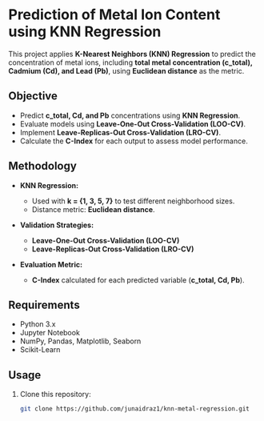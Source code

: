 # Prediction of Metal Ion Content using KNN Regression

This project applies **K-Nearest Neighbors (KNN) Regression** to predict the concentration of metal ions, including **total metal concentration (c_total), Cadmium (Cd), and Lead (Pb)**, using **Euclidean distance** as the metric.

## Objective

- Predict **c_total, Cd, and Pb** concentrations using **KNN Regression**.
- Evaluate models using **Leave-One-Out Cross-Validation (LOO-CV)**.
- Implement **Leave-Replicas-Out Cross-Validation (LRO-CV)**.
- Calculate the **C-Index** for each output to assess model performance.

## Methodology

- **KNN Regression:**  
  - Used with **k = {1, 3, 5, 7}** to test different neighborhood sizes.
  - Distance metric: **Euclidean distance**.

- **Validation Strategies:**
  - **Leave-One-Out Cross-Validation (LOO-CV)**
  - **Leave-Replicas-Out Cross-Validation (LRO-CV)**

- **Evaluation Metric:**
  - **C-Index** calculated for each predicted variable (**c_total, Cd, Pb**).

## Requirements

- Python 3.x
- Jupyter Notebook
- NumPy, Pandas, Matplotlib, Seaborn
- Scikit-Learn

## Usage

1. Clone this repository:
   ```bash
   git clone https://github.com/junaidraz1/knn-metal-regression.git
